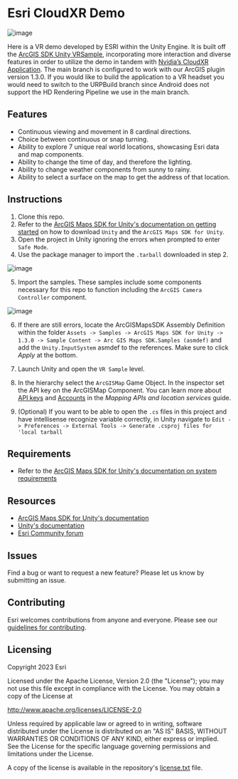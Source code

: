 # Esri CloudXR Demo

![image](arcgis-maps-sdk-unity-samples.png)

Here is a VR demo developed by ESRI within the Unity Engine. It is built off the [ArcGIS SDK Unity VRSample](https://github.com/Esri/arcgis-maps-sdk-unity-samples/tree/main/samples_project/Assets/SampleViewer/Samples/VRSample), incorporating more interaction and diverse features in order to utilize the demo in tandem with [Nvidia’s CloudXR Application](https://developer.nvidia.com/cloudxr-sdk). The main branch is configured to work with our ArcGIS plugin version 1.3.0. If you would like to build the application to a VR headset you would need to switch to the URPBuild branch since Android does not support the HD Rendering Pipeline we use in the main branch.

## Features
* Continuous viewing and movement in 8 cardinal directions.
* Choice between continuous or snap turning.
* Ability to explore 7 unique real world locations, showcasing Esri data and map components.
* Ability to change the time of day, and therefore the lighting.
* Ability to change weather components from sunny to rainy.
* Ability to select a surface on the map to get the address of that location.

## Instructions

1. Clone this repo.
2. Refer to the [ArcGIS Maps SDK for Unity's documentation on getting started](https://developers.arcgis.com/unity/get-started/) on how to download `Unity` and the `ArcGIS Maps SDK for Unity`.
3. Open the project in Unity ignoring the errors when prompted to enter `Safe Mode`.
4. Use the package manager to import the `.tarball` downloaded in step 2.

![image](package-manager.png)

5. Import the samples. These samples include some components necessary for this repo to function including the `ArcGIS Camera Controller` component.

![image](import-samples.png)

6. If there are still errors, locate the ArcGISMapsSDK Assembly Definition within the folder `Assets -> Samples -> ArcGIS Maps SDK for Unity -> 1.3.0 -> Sample Content -> Arc GIS Maps SDK.Samples (asmdef)` and add the `Unity.InputSystem` asmdef to the references. Make sure to click *Apply* at the bottom.

7. Launch Unity and open the `VR Sample` level.

8. In the hierarchy select the `ArcGISMap` Game Object. In the inspector set the API key on the ArcGISMap Component. You can learn more about [API keys](https://developers.arcgis.com/documentation/mapping-apis-and-services/security/api-keys/) and [Accounts](https://developers.arcgis.com/documentation/mapping-apis-and-services/deployment/accounts/) in the _Mapping APIs and location services_ guide.

9. (Optional) If you want to be able to open the `.cs` files in this project and have intellisense recognize variable correctly, in Unity navigate to `Edit -> Preferences -> External Tools -> Generate .csproj files for 'local tarball`

## Requirements

* Refer to the [ArcGIS Maps SDK for Unity's documentation on system requirements](https://developers.arcgis.com/unity/reference/system-requirements/)

## Resources

* [ArcGIS Maps SDK for Unity's documentation](https://developers.arcgis.com/unity/)
* [Unity's documentation](https://docs.unity.com/)
* [Esri Community forum](https://community.esri.com/t5/arcgis-maps-sdks-for-unity-questions/bd-p/arcgis-maps-sdks-unity-questions)

## Issues

Find a bug or want to request a new feature?  Please let us know by submitting an issue.

## Contributing

Esri welcomes contributions from anyone and everyone. Please see our [guidelines for contributing](https://github.com/esri/contributing).

## Licensing
Copyright 2023 Esri

Licensed under the Apache License, Version 2.0 (the "License");
you may not use this file except in compliance with the License.
You may obtain a copy of the License at

   http://www.apache.org/licenses/LICENSE-2.0

Unless required by applicable law or agreed to in writing, software
distributed under the License is distributed on an "AS IS" BASIS,
WITHOUT WARRANTIES OR CONDITIONS OF ANY KIND, either express or implied.
See the License for the specific language governing permissions and
limitations under the License.

A copy of the license is available in the repository's [license.txt]( https://raw.github.com/Esri/arcgis-maps-sdk-unity-samples/master/license.txt) file.
